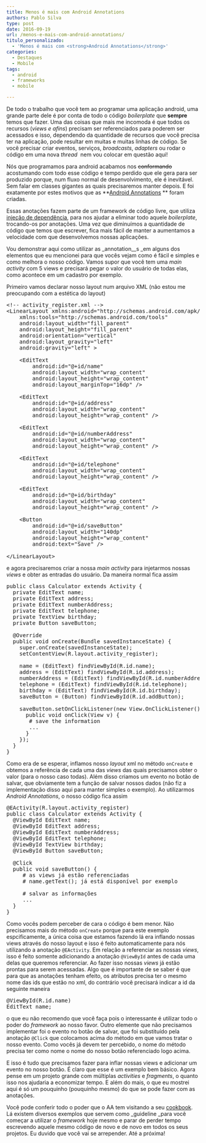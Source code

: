 ```yaml
---
title: Menos é mais com Android Annotations
authors: Pablo Silva
type: post
date: 2016-09-19
url: /menos-e-mais-com-android-annotations/
titulo_personalizado:
  - 'Menos é mais com <strong>Android Annotations</strong>'
categories:
  - Destaques
  - Mobile
tags:
  - android
  - frameworks
  - mobile

---
```

De todo o trabalho que você tem ao programar uma aplicação android, uma grande parte dele é por conta de todo o código _boilerplate_ que **sempre** temos que fazer. Uma das coisas que mais me incomoda é que todos os recursos (_views e afins_) precisam ser referenciados para poderem ser acessados e isso, dependendo da quantidade de recursos que você precisa ter na aplicação, pode resultar em muitas e muitas linhas de código. Se você precisar criar eventos, serviços, _broadcasts_, _adapters_ ou rodar o código em uma nova _thread_  nem vou colocar em questão aqui!

Nós que programamos para android acabamos nos <del>conformando</del> acostumando com todo esse código e tempo perdido que ele gera para ser produzido porque, num fluxo normal de desenvolvimento, ele é inevitável. Sem falar em classes gigantes as quais precisaremos manter depois. E foi exatamente por estes motivos que as **<a href="http://androidannotations.org/" target="_blank">Android Annotations</a> ** foram criadas.

Essas anotações fazem parte de um framework de código livre, que utiliza <a href="https://pt.wikipedia.org/wiki/Inje%C3%A7%C3%A3o_de_depend%C3%AAncia" target="_blank">injeção de dependência</a>, para nos ajudar a eliminar todo aquele _boilerplate_, trocando-os por anotações. Uma vez que diminuímos a quantidade de código que temos que escrever, fica mais fácil de manter a aumentamos a velocidade com que desenvolvemos nossas aplicações.

Vou demonstrar aqui como utilizar as _annotation__s _em alguns dos elementos que eu mencionei para que vocês vejam como é fácil e simples e como melhora o nosso código. Vamos supor que você tem uma _main activity_ com 5 views e precisará pegar o valor do usuário de todas elas, como acontece em um cadastro por exemplo.

Primeiro vamos declarar nosso layout num arquivo XML (não estou me preocupando com a estética do layout)

<pre class="xml">&lt;!-- activity_register.xml --&gt;
&lt;LinearLayout xmlns:android="http://schemas.android.com/apk/res/android"
    xmlns:tools="http://schemas.android.com/tools"
    android:layout_width="fill_parent"
    android:layout_height="fill_parent"
    android:orientation="vertical"
    android:layout_gravity="left"
    android:gravity="left" &gt;

    &lt;EditText
        android:id="@+id/name"
        android:layout_width="wrap_content"
        android:layout_height="wrap_content"
        android:layout_marginTop="16dp" /&gt;

    &lt;EditText
        android:id="@+id/address"
        android:layout_width="wrap_content"
        android:layout_height="wrap_content" /&gt;

    &lt;EditText
        android:id="@+id/numberAddress"
        android:layout_width="wrap_content"
        android:layout_height="wrap_content" /&gt;

    &lt;EditText
        android:id="@+id/telephone"
        android:layout_width="wrap_content"
        android:layout_height="wrap_content" /&gt;

    &lt;EditText
        android:id="@+id/birthday"
        android:layout_width="wrap_content"
        android:layout_height="wrap_content" /&gt;
    
    &lt;Button
        android:id="@+id/saveButton"
        android:layout_width="140dp"
        android:layout_height="wrap_content"
        android:text="Save" /&gt;

&lt;/LinearLayout&gt;
</pre>

e agora precisaremos criar a nossa _main activity_ para injetarmos nossas _views_ e obter as entradas do usuário. Da maneira normal fica assim

<pre class="java">public class Calculator extends Activity {
  private EditText name;
  private EditText address;
  private EditText numberAddress;
  private EditText telephone;
  private TextView birthday;
  private Button saveButton;

  @Override
  public void onCreate(Bundle savedInstanceState) {
    super.onCreate(savedInstanceState);
    setContentView(R.layout.activity_register);

    name = (EditText) findViewById(R.id.name);
    address = (EditText) findViewById(R.id.address);
    numberAddress = (EditText) findViewById(R.id.numberAddress);
    telephone = (EditText) findViewById(R.id.telephone);
    birthday = (EditText) findViewById(R.id.birthday);
    saveButton = (Button) findViewById(R.id.addButton);

    saveButton.setOnClickListener(new View.OnClickListener() {
      public void onClick(View v) {
       # save the information
       ...
      }
    });
  }
}
</pre>

Como era de se esperar, inflamos nosso _layout_ xml no método `onCreate` e obtemos a referência de cada uma das _views_ das quais precisamos obter o valor (para o nosso caso todas). Além disso criamos um evento no botão de salvar, que obviamente tem a função de salvar nossos dados (não fiz a implementação disso aqui para manter simples o exemplo). Ao utilizarmos _Android Annotations_, o nosso código fica assim

<pre class="java">@EActivity(R.layout.activity_register)
public class Calculator extends Activity {
  @ViewById EditText name;
  @ViewById EditText address;
  @ViewById EditText numberAddress;
  @ViewById EditText telephone;
  @ViewById TextView birthday;
  @ViewById Button saveButton;

  @Click
  public void saveButton() {
     # as views já estão referenciadas
     # name.getText(); já está disponível por exemplo

     # salvar as informações
     ...
  }
}
</pre>

Como vocês podem perceber de cara o código é bem menor. Não precisamos mais do método `onCreate` porque para este exemplo espcificamente, a única coisa que estamos fazendo lá era inflando nossas views através do nosso layout e isso é feito automaticamente para nós utilizando a anotação `@EActivity`. Em relação a referenciar as nossas _views_, isso é feito somente adicionando a anotação `@ViewById` antes de cada uma delas que queremos referenciar. Ao fazer isso nossas _views_ já estão prontas para serem acessadas. Algo que é importante de se saber é que para que as anotações tenham efeito, os atributos precisa ter o mesmo nome das ids que estão no xml, do contrário você precisará indicar a id da seguinte maneira

<pre class="java">@ViewById(R.id.name)
EditText name;
</pre>

o que eu não recomendo que você faça pois o interessante é utilizar todo o poder do _framework_ ao nosso favor. Outro elemente que não precisamos implementar foi o evento no botão de salvar, que foi substituído pela anotação `@Click` que colocamos acima do método em que vamos tratar o nosso evento. Como vocês já devem ter percebido, o nome do método precisa ter como nome o nome do nosso botão referenciado logo acima.

E isso é tudo que precisamos fazer para inflar nossas views e adicionar um evento no nosso botão. É claro que esse é um exemplo bem básico. Agora pense em um projeto grande com múltiplas _activities_ e _fragments_, o quanto isso nos ajudaria a economizar tempo. E além do mais, o que eu mostrei aqui é só um pouquinho (pouquinho mesmo) do que se pode fazer com as anotações.

Você pode conferir todo o poder que o AA tem visitando a seu <a href="https://github.com/excilys/androidannotations/wiki/Cookbook" target="_blank">cookbook</a>. Lá existem diversos exemplos que servem como _guideline _para você começar a utilizar o _framework_ hoje mesmo e parar de perder tempo escrevendo aquele mesmo código de novo e de novo em todos os seus projetos. Eu duvido que você vai se arrepender. Até a próxima!